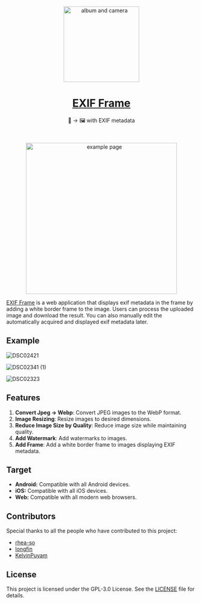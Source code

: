<br/>
<p align="center">
  <img src="https://github.com/yurucam/exif-frame/assets/25793226/b9de5dc3-344a-4a3f-8cfb-ed4c82404cea" alt="album and camera" width=200px />
<p/>
<h1 align="center"><a href="https://exif-frame.yuru.cam">EXIF Frame</a></h1>
<p align="center">📸 → 🖼️ with EXIF metadata<p/>
<br/>

<p align="center">
<img src="https://github.com/yurucam/exif-frame/assets/25793226/8ad37cf8-6eb6-4c81-8611-5696e7c12a2b" alt="example page" width=400px />
<p/>
  
[EXIF Frame](https://exif-frame.yuru.cam) is a web application that displays exif metadata in the frame by adding a white border frame to the image. Users can process the uploaded image and download the result. You can also manually edit the automatically acquired and displayed exif metadata later.

## Example

![DSC02421](https://github.com/yurucam/exif-frame/assets/25793226/1f1860d9-a5ab-4a5e-a324-8d1d13a4371a)

![DSC02341 (1)](https://github.com/yurucam/exif-frame/assets/25793226/e37b0bb7-19ec-456d-89ae-9eb2170a75d4)

![DSC02323](https://github.com/yurucam/exif-frame/assets/25793226/0995ba89-4c71-4aa1-a87d-5ac010632e6e)

## Features

1. **Convert Jpeg → Webp**: Convert JPEG images to the WebP format.
2. **Image Resizing**: Resize images to desired dimensions.
3. **Reduce Image Size by Quality**: Reduce image size while maintaining quality.
4. **Add Watermark**: Add watermarks to images.
5. **Add Frame**: Add a white border frame to images displaying EXIF metadata.

## Target

- **Android:** Compatible with all Android devices.
- **iOS:** Compatible with all iOS devices.
- **Web:** Compatible with all modern web browsers.

## Contributors

Special thanks to all the people who have contributed to this project:

- [rhea-so](https://github.com/rhea-so)
- [longfin](https://github.com/longfin)
- [KelvinPuyam](https://github.com/KelvinPuyam)

## License

This project is licensed under the GPL-3.0 License. See the [LICENSE](LICENSE) file for details.
